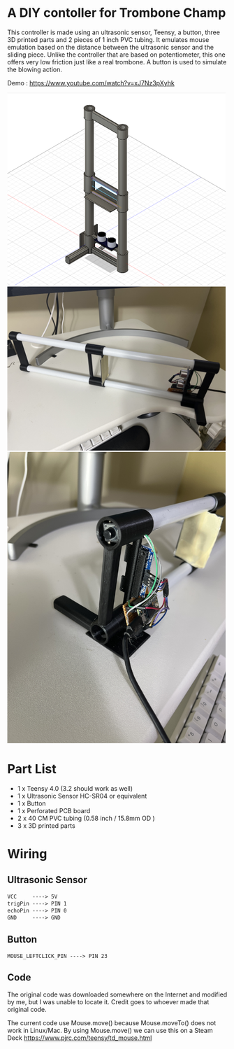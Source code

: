 # A DIY contoller for Trombone Champ

This controller is made using an ultrasonic sensor, Teensy, a button, three 3D printed parts and 2 pieces of 1 inch PVC tubing. It emulates mouse emulation based on the distance between the ultrasonic sensor and the sliding piece. Unlike the controller that are based on potentiometer, this one offers very low friction just like a real trombone. A button is used to simulate the blowing action.

Demo : 
https://www.youtube.com/watch?v=xJ7Nz3pXyhk


<img src="https://github.com/HanYangZhao/ultrasonic-trombone/blob/main/CAD/render.PNG?raw=true" alt="alt text" width="500"/>

<img src="https://github.com/HanYangZhao/ultrasonic-trombone/blob/main/photos/IMG_2262.JPG?raw=true" alt="alt text" width="500"/>

<img src="https://github.com/HanYangZhao/ultrasonic-trombone/blob/main/photos/IMG_2271.JPG?raw=true" alt="alt text" width="500"/>


# Part List
* 1 x Teensy 4.0 (3.2 should work as well)
* 1 x Ultrasonic Sensor HC-SR04 or equivalent
* 1 x Button
* 1 x Perforated PCB board
* 2 x 40 CM PVC tubing (0.58 inch / 15.8mm OD )
* 3 x 3D printed parts

# Wiring

## Ultrasonic Sensor

```
VCC     ----> 5V
trigPin ----> PIN 1
echoPin ----> PIN 0
GND     ----> GND
```

## Button 
```
MOUSE_LEFTCLICK_PIN ----> PIN 23
```

## Code
The original code was downloaded somewhere on the Internet and modified by me, but I was unable to locate it. Credit goes to whoever made that original code.

The current code use Mouse.move() because Mouse.moveTo() does not work in Linux/Mac. By using Mouse.move() we can use this on a Steam Deck
https://www.pjrc.com/teensy/td_mouse.html


